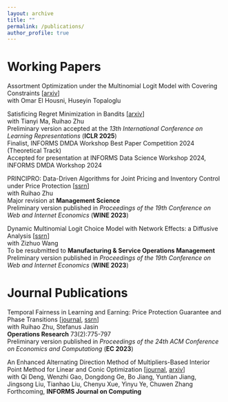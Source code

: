 ```yaml
---
layout: archive
title: ""
permalink: /publications/
author_profile: true
---
```


Working Papers
======

Assortment Optimization under the Multinomial Logit Model with Covering Constraints [[arxiv](https://arxiv.org/abs/2411.10310)]\
with Omar El Housni, Huseyin Topaloglu

Satisficing Regret Minimization in Bandits [[arxiv](http://arxiv.org/abs/2406.06802)]\
with Tianyi Ma, Ruihao Zhu\
Preliminary version accepted at the *13th International Conference on Learning Representations* (**ICLR 2025**)\
Finalist, INFORMS DMDA Workshop Best Paper Competition 2024 (Theoretical Track)\
Accepted for presentation at INFORMS Data Science Workshop 2024, INFORMS DMDA Workshop 2024

PRINCIPRO: Data-Driven Algorithms for Joint Pricing and Inventory Control under Price Protection [[ssrn](https://papers.ssrn.com/sol3/papers.cfm?abstract_id=4511384)]\
with Ruihao Zhu\
Major revision at **Management Science**\
Preliminary version published in *Proceedings of the 19th Conference on Web and Internet Economics* (**WINE 2023**)

Dynamic Multinomial Logit Choice Model with Network Effects: a Diffusive Analysis [[ssrn](https://papers.ssrn.com/sol3/papers.cfm?abstract_id=3939717)]\
with Zizhuo Wang\
To be resubmitted to **Manufacturing & Service Operations Management**\
Preliminary version published in *Proceedings of the 19th Conference on Web and Internet Economics* (**WINE 2023**)

Journal Publications
======

Temporal Fairness in Learning and Earning: Price Protection Guarantee and Phase Transitions [[journal](https://pubsonline.informs.org/doi/abs/10.1287/opre.2022.0629), [ssrn](https://papers.ssrn.com/sol3/papers.cfm?abstract_id=4265182)]\
with Ruihao Zhu, Stefanus Jasin\
**Operations Research** 73(2):775-797\
Preliminary version published in *Proceedings of the 24th ACM Conference on Economics and Computationg* (**EC 2023**)

An Enhanced Alternating Direction Method of Multipliers-Based Interior Point Method for Linear and Conic Optimization [[journal](https://pubsonline.informs.org/doi/abs/10.1287/ijoc.2023.0017), [arxiv](https://arxiv.org/abs/2209.01793)]\
with Qi Deng, Wenzhi Gao, Dongdong Ge, Bo Jiang, Yuntian Jiang, Jingsong Liu, Tianhao Liu, Chenyu Xue, Yinyu Ye, Chuwen Zhang\
Forthcoming, **INFORMS Journal on Computing**


